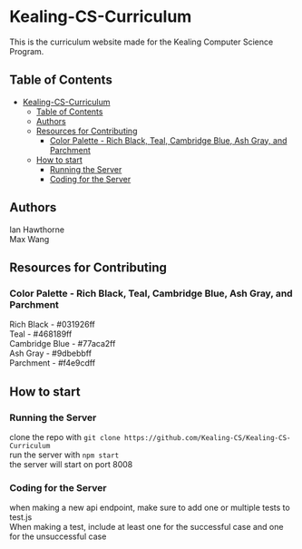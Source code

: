 # Kealing-CS-Curriculum

This is the curriculum website made for the Kealing Computer Science Program.

## Table of Contents

- [Kealing-CS-Curriculum](#kealing-cs-curriculum)
  - [Table of Contents](#table-of-contents)
  - [Authors](#authors)
  - [Resources for Contributing](#resources-for-contributing)
    - [Color Palette - Rich Black, Teal, Cambridge Blue, Ash Gray, and Parchment](#color-palette---rich-black-teal-cambridge-blue-ash-gray-and-parchment)
  - [How to start](#how-to-start)
    - [Running the Server](#running-the-server)
    - [Coding for the Server](#coding-for-the-server)

## Authors

Ian Hawthorne\
Max Wang

## Resources for Contributing

### Color Palette - Rich Black, Teal, Cambridge Blue, Ash Gray, and Parchment

Rich Black - #031926ff  
Teal - #468189ff  
Cambridge Blue - #77aca2ff  
Ash Gray - #9dbebbff  
Parchment - #f4e9cdff  

## How to start

### Running the Server

clone the repo with `git clone https://github.com/Kealing-CS/Kealing-CS-Curriculum`  
run the server with `npm start`  
the server will start on port 8008  

### Coding for the Server

when making a new api endpoint, make sure to add one or multiple tests to test.js  
When making a test, include at least one for the successful case and one for the unsuccessful case  
